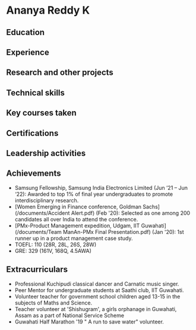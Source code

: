 # Ananya Reddy K

## Education
## Experience
## Research and other projects
## Technical skills
## Key courses taken
## Certifications
## Leadership activities
## Achievements
- Samsung Fellowship, Samsung India Electronics Limited (Jun ’21 – Jun ‘22):  Awarded to top 1% of final year undergraduates to promote interdisciplinary research.
- [Women Emerging in Finance conference, Goldman Sachs](/documents/Accident Alert.pdf) (Feb '20): Selected as one among 200 candidates all over India to attend the conference.
- [PMx-Product Management expedition, Udgam, IIT Guwahati](/documents/Team ManAn-PMx Final Presentation.pdf) (Jan '20): 1st runner up in a product management case study.
- TOEFL: 110 (28R, 28L, 26S, 28W) 
- GRE: 329 (161V, 168Q, 4.5AWA)

## Extracurriculars
- Professional Kuchipudi classical dancer and Carnatic music singer.
- Peer Mentor for undergraduate students at Saathi club, IIT Guwahati.
- Volunteer teacher for government school children aged 13-15 in the subjects of Maths and Science.
- Teacher volunteer at 'Shishugram', a girls orphanage in Guwahati, Assam as a part of National Service Scheme
- Guwahati Half Marathon '19 " A run to save water" volunteer.



